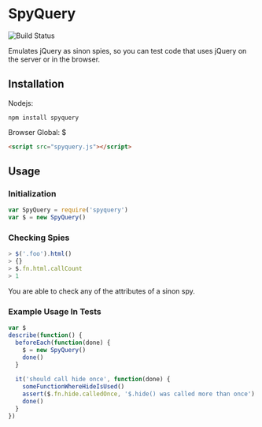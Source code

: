 # SpyQuery
![Build Status](http://travis-ci.org/kevinmarx/spyquery.png?branch=master)

Emulates jQuery as sinon spies, so you can test code that uses jQuery on the server or in the browser.

## Installation

Nodejs:
```shell
npm install spyquery
```
Browser Global: $
```html
<script src="spyquery.js"></script>
```

## Usage

### Initialization
```javascript
var SpyQuery = require('spyquery')
var $ = new SpyQuery()
```

### Checking Spies
```javascript
> $('.foo').html()
> {}
> $.fn.html.callCount
> 1
```
You are able to check any of the attributes of a sinon spy.

### Example Usage In Tests
```javascript
var $
describe(function() {
  beforeEach(function(done) {
    $ = new SpyQuery()
    done()
  }
  
  it('should call hide once', function(done) {
    someFunctionWhereHideIsUsed()
    assert($.fn.hide.calledOnce, '$.hide() was called more than once')
    done()
  }
})
```
